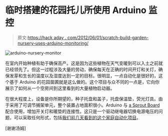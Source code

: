 # 临时搭建的花园托儿所使用 Arduino 监控

> 原文:[https://hack aday . com/2012/06/01/scratch-build-garden-nursery-uses-arduino-monitoring/](https://hackaday.com/2012/06/01/scratch-build-garden-nursery-uses-arduino-monitoring/)

![](../Images/b93439cfcec2fad51d274ad503409970.png "arduino-nursery-monitor")

在室内开始种植有助于确保高产。这是因为这些植物在天气变暖到可以入土之前就已经领先了。但这一过程涉及大量的劳动，确保每天在正确的时间开灯和关灯，确保发芽和生长的温度以及湿度达到一定的目标。很明显，一点自动化是很好的，这个基于 Arduino 的花园苗圃就是这么做的。这个项目与众不同的一点是，它向你展示了如何从一个空房间到这里看到的大量植物启动器。

在很大程度上，设备是你所期望的，种子托盘和盖子，托盘保温垫，荧光灯具。由于采用了可调节搁架单元，整个装置占地面积很小。Arduino 与 [a Sprout Board](http://www.inventgeek.com/2012-Projects/Automated-Nursery/Summary.aspx) 配合使用，增加开关灯和暖垫的连接性。这只是一个驱动继电器切换电源电压的问题，可以采取任何形式，包括[我们前几天看到的这个家庭自动化项目](http://hackaday.com/2012/05/28/building-the-backend-of-internet-controlled-devices/)。

[谢谢汤姆]